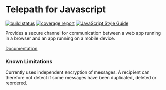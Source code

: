 Telepath for Javascript
=======================

[![build status](https://gitlab.ta.philips.com/blockchain-lab/cogito/badges/master/build.svg)](https://gitlab.ta.philips.com/blockchain-lab/cogito/commits/master)
[![coverage report](https://gitlab.ta.philips.com/blockchain-lab/cogito/badges/master/coverage.svg)](https://gitlab.ta.philips.com/blockchain-lab/cogito/commits/master)
[![JavaScript Style Guide](https://img.shields.io/badge/code_style-standard-brightgreen.svg)](https://standardjs.com)

Provides a secure channel for communication between a web app running in a
browser and an app running on a mobile device.

[Documentation][1]

[1]: http://blockchain-lab.gitlab-pages.ta.philips.com/cogito#telepath-js

### Known Limitations

Currently uses independent encryption of messages. A recipient can therefore not detect if some messages have been duplicated, deleted or reordered.